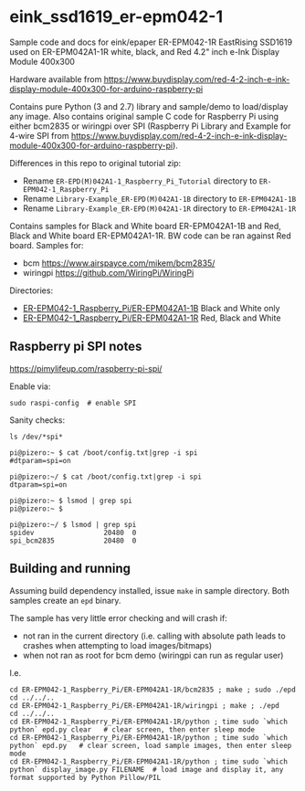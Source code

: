 # eink_ssd1619_er-epm042-1

Sample code and docs for eink/epaper ER-EPM042-1R EastRising SSD1619 used on ER-EPM042A1-1R white, black, and Red 4.2" inch e-Ink Display Module 400x300

Hardware available from https://www.buydisplay.com/red-4-2-inch-e-ink-display-module-400x300-for-arduino-raspberry-pi

Contains pure Python (3 and 2.7) library and sample/demo to load/display any image.
Also contains original sample C code for Raspberry Pi using either bcm2835 or wiringpi over SPI (Raspberry Pi Library and Example for 4-wire SPI from https://www.buydisplay.com/red-4-2-inch-e-ink-display-module-400x300-for-arduino-raspberry-pi).

Differences in this repo to original tutorial zip:

  * Rename `ER-EPD(M)042A1-1_Raspberry_Pi_Tutorial` directory to `ER-EPM042-1_Raspberry_Pi`
  * Rename `Library-Example_ER-EPD(M)042A1-1B` directory to `ER-EPM042A1-1B`
  * Rename `Library-Example_ER-EPD(M)042A1-1R` directory to `ER-EPM042A1-1R`

Contains samples for Black and White board ER-EPM042A1-1B and Red, Black and White board ER-EPM042A1-1R. BW code can be ran against Red board.
Samples for:

  * bcm https://www.airspayce.com/mikem/bcm2835/
  * wiringpi https://github.com/WiringPi/WiringPi

Directories:

  * [ER-EPM042-1_Raspberry_Pi/ER-EPM042A1-1B](ER-EPM042-1_Raspberry_Pi/ER-EPM042A1-1B) Black and White only
  * [ER-EPM042-1_Raspberry_Pi/ER-EPM042A1-1R](ER-EPM042-1_Raspberry_Pi/ER-EPM042A1-1R) Red, Black and White

## Raspberry pi SPI notes

https://pimylifeup.com/raspberry-pi-spi/


Enable via:

    sudo raspi-config  # enable SPI

Sanity checks:

    ls /dev/*spi*

    pi@pizero:~ $ cat /boot/config.txt|grep -i spi
    #dtparam=spi=on

    pi@pizero:~/ $ cat /boot/config.txt|grep -i spi
    dtparam=spi=on

    pi@pizero:~ $ lsmod | grep spi
    pi@pizero:~ $

    pi@pizero:~/ $ lsmod | grep spi
    spidev                 20480  0
    spi_bcm2835            20480  0

## Building and running

Assuming build dependency installed, issue `make` in sample directory. Both samples create an `epd` binary.

The sample has very little error checking and will crash if:

  * not ran in the current directory (i.e. calling with absolute path leads to crashes when attempting to load images/bitmaps)
  * when not ran as root for bcm demo (wiringpi can run as regular user)

I.e.

    cd ER-EPM042-1_Raspberry_Pi/ER-EPM042A1-1R/bcm2835 ; make ; sudo ./epd
    cd ../../..
    cd ER-EPM042-1_Raspberry_Pi/ER-EPM042A1-1R/wiringpi ; make ; ./epd
    cd ../../..
    cd ER-EPM042-1_Raspberry_Pi/ER-EPM042A1-1R/python ; time sudo `which python` epd.py clear   # clear screen, then enter sleep mode
    cd ER-EPM042-1_Raspberry_Pi/ER-EPM042A1-1R/python ; time sudo `which python` epd.py   # clear screen, load sample images, then enter sleep mode
    cd ER-EPM042-1_Raspberry_Pi/ER-EPM042A1-1R/python ; time sudo `which python` display_image.py FILENAME  # load image and display it, any format supported by Python Pillow/PIL

